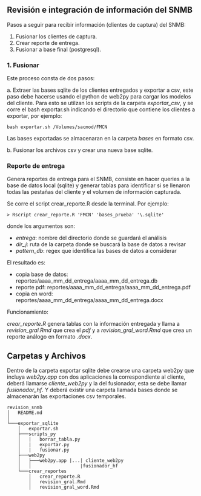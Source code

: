 ## Revisión e integración de información del SNMB

Pasos a seguir para recibir información (clientes de captura) del SNMB:

1. Fusionar los clientes de captura.
2. Crear reporte de entrega.
3. Fusionar a base final (postgresql).

### 1. Fusionar
Este proceso consta de dos pasos: 

a. Extraer las bases sqlite de los clientes entregados y exportar a csv, este paso debe hacerse usando el python de web2py para cargar los modelos del cliente. Para esto se utilzan los scripts de la carpeta *exportar_csv*, y se corre el bash exportar.sh indicando el directorio que contiene los clientes a exportar, por ejemplo:
```
bash exportar.sh /Volumes/sacmod/FMCN
```
Las bases exportadas se almacenaran en la carpeta *bases* en formato csv.

b. Fusionar los archivos csv y crear una nueva base sqlite.

### Reporte de entrega

Genera reportes de entrega para el SNMB, consiste en hacer queries a la base de datos local (sqlite) y generar tablas para identificar si se llenaron todas las pestañas del cliente y el volumen de información capturada.

Se corre el script crear_reporte.R desde la terminal. Por ejemplo:
```
> Rscript crear_reporte.R 'FMCN' 'bases_prueba' '\.sqlite'
```
donde los argumentos son:
* _entrega_: nombre del directorio donde se guardará el análisis
* _dir\_j_: ruta de la carpeta donde se buscará la base de datos a revisar
* _pattern_db_: regex que identifica las bases de datos a considerar

El resultado es:
* copia base de datos: reportes/aaaa_mm_dd_entrega/aaaa_mm_dd_entrega.db
* reporte pdf: reportes/aaaa_mm_dd_entrega/aaaa_mm_dd_entrega.pdf
* copia en word: reportes/aaaa_mm_dd_entrega/aaaa_mm_dd_entrega.docx

Funcionamiento:

*crear_reporte.R* genera tablas con la información entregada y llama a *revision_gral.Rmd* que crea el _pdf_ y a *revision_gral_word.Rmd* que crea un reporte análogo en formato _.docx_.

## Carpetas y Archivos
Dentro de la carpeta exportar sqlite debe crearse una carpeta web2py que incluya _web2py.app_ con dos aplicaciones la correspondiente al cliente, deberá llamarse _cliente\_web2py_ y la del fusionador, esta se debe llamar _fusionador\_hf_. Y deberá existir una carpeta llamada bases donde se almacenarán las exportaciones csv temporales.

```
revision_snmb
│   README.md
│
└───exportar_sqlite
    │   exportar.sh
    ├───scripts_py
    │   |   borrar_tabla.py
    │   |   exportar.py
    │   |   fusionar.py
    ├───web2py
    │   ├───web2py.app |...| cliente_web2py
    │   │                  |fusionador_hf
    └───crear_reportes
        │   crear_reporte.R
        │   revision_gral.Rmd
        │   revision_gral_word.Rmd
```
